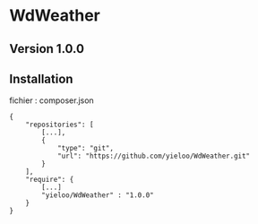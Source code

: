# WdWeather

## Version 1.0.0

## Installation

fichier : composer.json

    {
        "repositories": [
            [...],
            {
                "type": "git",
                "url": "https://github.com/yieloo/WdWeather.git"
            }
        ],
        "require": {
            [...]
            "yieloo/WdWeather" : "1.0.0"
        }
    }
